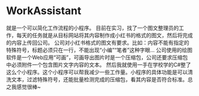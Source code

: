# WorkAssistant
就是一个可以简化工作流程的小程序。
    目前在实习，找了一个图文整理员的工作，每天的任务就是从目标网站将其内容制作成小红书的格式的图文，然后将完成的内容上传回公司。
    公司对小红书格式的图文有要求。比如：内容不能有指定的特殊符号，标题必须只在一行，不能出现“小编”“笔者”这种字眼...
    公司使用的绘图软件是一个Web应用“可画”，可画导出图片时是一个压缩包，公司还要求压缩包中必须附件一个包含图片文字内容的文本。
    然后我就使用一手在学校学的C#整了这么个小程序。这个小程序可以帮我减少一些工作量。小程序的具体功能是可以清洗文本，过滤特殊符号，还能批量检测完成的压缩包，看其内容是否符合标准。总之我感觉很棒~
